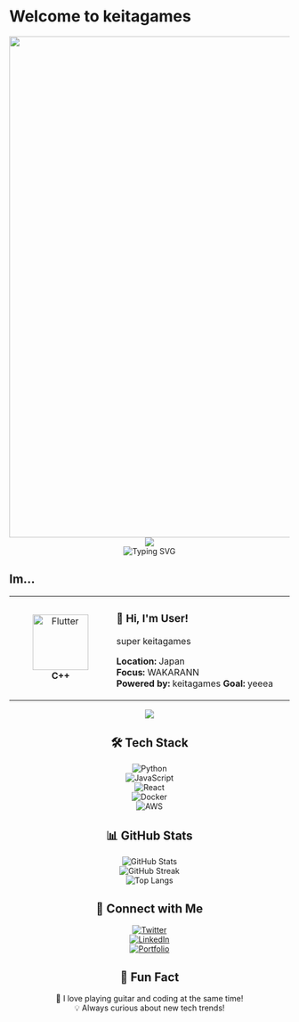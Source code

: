 

# Welcome to keitagames 
<div align="center">
  <img src="https://user-images.githubusercontent.com/74038190/212284100-561aa473-3905-4a80-b561-0d28506553ee.gif" width="900">
</div>

<div align="center">
  <img src="https://capsule-render.vercel.app/api?type=waving&color=gradient&customColorList=0,2,2,5,30&height=150&section=header&animation=twinkling" />
</div>

<div align="center">
  <img src="https://readme-typing-svg.herokuapp.com?font=Fira+Code&size=32&duration=2800&pause=2000&color=A9FEF7&center=true&vCenter=true&width=600&lines=Hey+there!+I'm+User+%F0%9F%91%8B;Flutter+Developer+%F0%9F%9A%80;Mobile+App+Enthusiast+%E2%9C%A8;Always+Learning+New+Things+%F0%9F%93%9A" alt="Typing SVG" />
</div>

## Im...

<div align="center">

<table>
<tr>
<td width="200" align="center">
<img src="https://skillicons.dev/icons?i=Cpp.svg" width="100" height="100" alt="Flutter" />
<br><strong>C++</strong>
</td>
<td width="400" align="left">

### 👋 **Hi, I'm User!**
super keitagames 

 **Location:** Japan   
 **Focus:** WAKARANN  
 **Powered by:** keitagames
 **Goal:** yeeea

</td>
</tr>
</table>

![](https://github-readme-stats.vercel.app/api/top-langs?username=yukimura-manase)



## 🛠 Tech Stack  
![Python](https://img.shields.io/badge/-Python-3776AB?style=flat&logo=python&logoColor=white)  
![JavaScript](https://img.shields.io/badge/-JavaScript-F7DF1E?style=flat&logo=javascript&logoColor=black)  
![React](https://img.shields.io/badge/-React-61DAFB?style=flat&logo=react&logoColor=black)  
![Docker](https://img.shields.io/badge/-Docker-2496ED?style=flat&logo=docker&logoColor=white)  
![AWS](https://img.shields.io/badge/-AWS-232F3E?style=flat&logo=amazon-aws&logoColor=white)  

## 📊 GitHub Stats  
![GitHub Stats](https://github-readme-stats.vercel.app/api?username=your-username&show_icons=true&theme=tokyonight)  
![GitHub Streak](https://github-readme-streak-stats.herokuapp.com/?user=your-username&theme=tokyonight)  
![Top Langs](https://github-readme-stats.vercel.app/api/top-langs/?username=your-username&layout=compact&theme=tokyonight)  

## 🔗 Connect with Me  
[![Twitter](https://img.shields.io/badge/-Twitter-1DA1F2?style=flat&logo=twitter&logoColor=white)](https://twitter.com/your-username)  
[![LinkedIn](https://img.shields.io/badge/-LinkedIn-0077B5?style=flat&logo=linkedin&logoColor=white)](https://linkedin.com/in/your-username)  
[![Portfolio](https://img.shields.io/badge/-Portfolio-000?style=flat&logo=vercel&logoColor=white)](https://your-portfolio.com)  

## 🎵 Fun Fact  
🎸 I love playing guitar and coding at the same time!  
💡 Always curious about new tech trends!  


